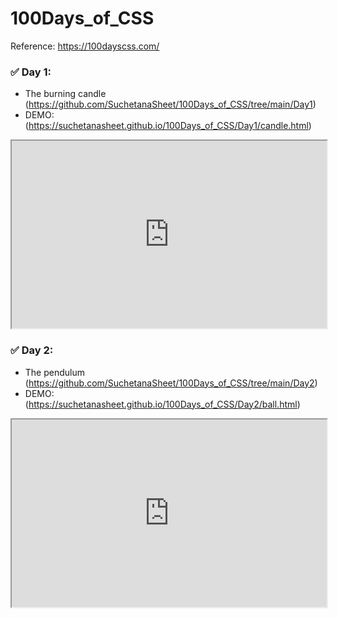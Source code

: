 # 100Days_of_CSS
 Reference: https://100dayscss.com/

### ✅ Day 1: 

- The burning candle (https://github.com/SuchetanaSheet/100Days_of_CSS/tree/main/Day1)
- DEMO: (https://suchetanasheet.github.io/100Days_of_CSS/Day1/candle.html)

<iframe
  src="https://codepen.io/suchetanasheet/embed/GRNXLMr"
  style="width:100%; height:300px;"
></iframe>

### ✅ Day 2: 
- The pendulum (https://github.com/SuchetanaSheet/100Days_of_CSS/tree/main/Day2)
- DEMO: (https://suchetanasheet.github.io/100Days_of_CSS/Day2/ball.html)

<iframe
  src="https://codepen.io/suchetanasheet/embed/dyOgPzo"
  style="width:100%; height:300px;"
></iframe>
